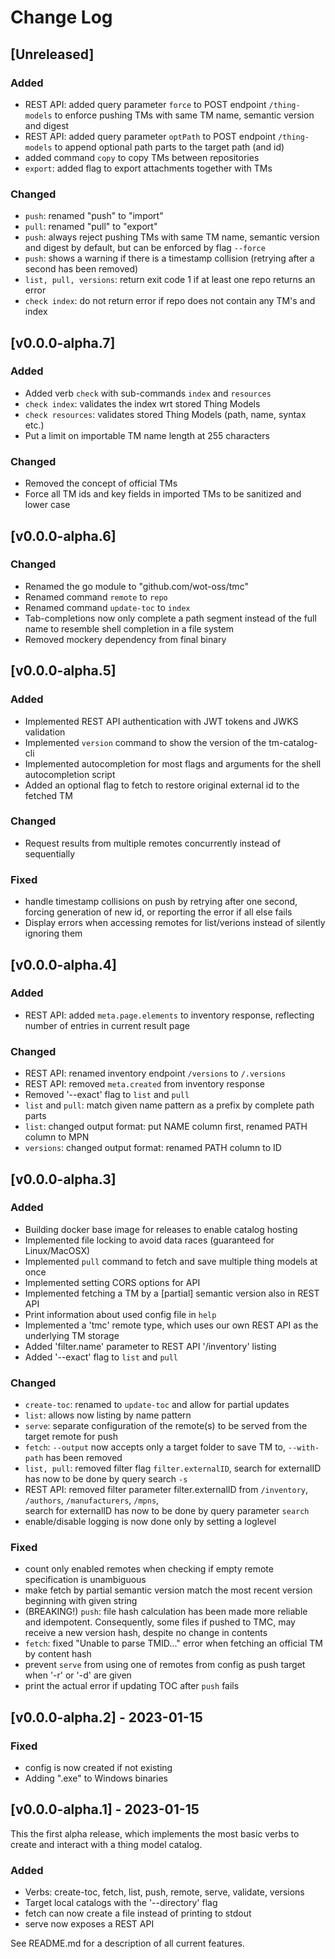# Change Log

## [Unreleased]

### Added

- REST API: added query parameter `force` to POST endpoint `/thing-models` to enforce pushing TMs with same TM name, semantic version and digest
- REST API: added query parameter `optPath` to POST endpoint `/thing-models` to append optional path parts to the target path (and id)
- added command `copy` to copy TMs between repositories
- `export`: added flag to export attachments together with TMs 

### Changed

- `push`: renamed "push" to "import"
- `pull`: renamed "pull" to "export"
- `push`: always reject pushing TMs with same TM name, semantic version and digest by default, but can be enforced by flag `--force`
- `push`: shows a warning if there is a timestamp collision (retrying after a second has been removed)
- `list, pull, versions`: return exit code 1 if at least one repo returns an error
- `check index`: do not return error if repo does not contain any TM's and index

## [v0.0.0-alpha.7]

### Added

- Added verb ```check``` with sub-commands ```index``` and ```resources```
- ```check index```: validates the index wrt stored Thing Models
- ```check resources```: validates stored Thing Models (path, name, syntax etc.)
- Put a limit on importable TM name length at 255 characters

### Changed

- Removed the concept of official TMs
- Force all TM ids and key fields in imported TMs to be sanitized and lower case

## [v0.0.0-alpha.6]

### Changed

- Renamed the go module to "github.com/wot-oss/tmc"
- Renamed command `remote` to `repo`
- Renamed command `update-toc` to `index`
- Tab-completions now only complete a path segment instead of the full name to resemble shell completion in a file system
- Removed mockery dependency from final binary

## [v0.0.0-alpha.5]

### Added

- Implemented REST API authentication with JWT tokens and JWKS validation
- Implemented `version` command to show the version of the tm-catalog-cli
- Implemented autocompletion for most flags and arguments for the shell autocompletion script
- Added an optional flag to fetch to restore original external id to the fetched TM

### Changed

- Request results from multiple remotes concurrently instead of sequentially

### Fixed

- handle timestamp collisions on push by retrying after one second, forcing generation of new id, or reporting the error if all else fails
- Display errors when accessing remotes for list/verions instead of silently ignoring them

## [v0.0.0-alpha.4]

### Added

- REST API: added `meta.page.elements` to inventory response, reflecting number of entries in current result page

### Changed

- REST API: renamed inventory endpoint `/versions` to `/.versions`
- REST API: removed `meta.created` from inventory response
- Removed '--exact' flag to `list` and `pull`
- `list` and `pull`: match given name pattern as a prefix by complete path parts
- `list`: changed output format: put NAME column first, renamed PATH column to MPN
- `versions`: changed output format: renamed PATH column to ID

## [v0.0.0-alpha.3]

### Added

- Building docker base image for releases to enable catalog hosting
- Implemented file locking to avoid data races (guaranteed for Linux/MacOSX)
- Implemented ```pull``` command to fetch and save multiple thing models at once
- Implemented setting CORS options for API
- Implemented fetching a TM by a \[partial\] semantic version also in REST API
- Print information about used config file in `help`
- Implemented a 'tmc' remote type, which uses our own REST API as the underlying TM storage
- Added 'filter.name' parameter to REST API '/inventory' listing
- Added '--exact' flag to `list` and `pull`

### Changed

- ```create-toc```: renamed to ```update-toc``` and allow for partial updates
- ```list```: allows now listing by name pattern
- ```serve```: separate configuration of the remote(s) to be served from the target remote for push
- ```fetch```: ```--output``` now accepts only a target folder to save TM to, ```--with-path``` has been removed
- ```list, pull```: removed filter flag `filter.externalID`, search for externalID has now to be done by query search `-s`
- REST API:  removed filter parameter filter.externalID from `/inventory`, `/authors`, `/manufacturers`, `/mpns`,     
  search for externalID has now to be done by query parameter `search`
- enable/disable logging is now done only by setting a loglevel

### Fixed

- count only enabled remotes when checking if empty remote specification is unambiguous
- make fetch by partial semantic version match the most recent version beginning with given string
- (BREAKING!) ```push```: file hash calculation has been made more reliable and idempotent. Consequently, some files if pushed to TMC, may receive a new version hash, despite no change in contents
- ```fetch```: fixed "Unable to parse TMID..." error when fetching an official TM by content hash
- prevent ```serve``` from using one of remotes from config as push target when '-r' or '-d' are given
- print the actual error if updating TOC after ```push``` fails

## [v0.0.0-alpha.2] - 2023-01-15

### Fixed

- config is now created if not existing
- Adding ".exe" to Windows binaries 


## [v0.0.0-alpha.1] - 2023-01-15

This the first alpha release, which implements the most basic verbs to create and interact with a thing model catalog. 

### Added

- Verbs: create-toc, fetch, list, push, remote, serve, validate, versions 
- Target local catalogs with the '--directory' flag
- fetch can now create a file instead of printing to stdout 
- serve now exposes a REST API

See README.md for a description of all current features.
